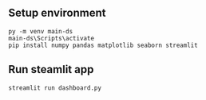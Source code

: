 ## Setup environment
```
py -m venv main-ds 
main-ds\Scripts\activate
pip install numpy pandas matplotlib seaborn streamlit 
```

## Run steamlit app
```
streamlit run dashboard.py
```
